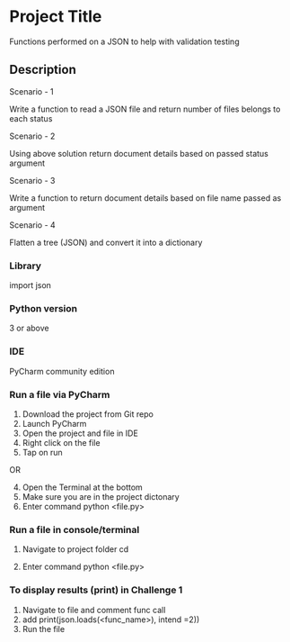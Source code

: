 # Project Title
Functions performed on a JSON to help with validation testing

## Description

Scenario - 1

Write a function to read a JSON file and return number of files belongs to each status

Scenario - 2

Using above solution return document details based on passed status argument

Scenario - 3

Write a function to return document details based on file name passed as argument


Scenario - 4

Flatten a tree (JSON) and convert it into a dictionary

### Library
import json


### Python version

3 or above

### IDE

PyCharm community edition

### Run a file via PyCharm

1. Download the project from Git repo
2. Launch PyCharm
3. Open the project and file in IDE
4. Right click on the file
5. Tap on run

OR

4. Open the Terminal at the bottom
5. Make sure you are in the project dictonary
6. Enter command python <file.py>

### Run a file in console/terminal

1. Navigate to project folder cd <dir><Project Folder>
2. Enter command python <file.py>


### To display results (print) in Challenge 1
1. Navigate to file and comment func call
2. add print(json.loads(<func_name>), intend =2))
3. Run the file
